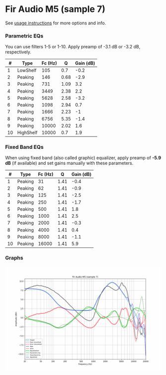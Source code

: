 # Fir Audio M5 (sample 7)
See [usage instructions](https://github.com/jaakkopasanen/AutoEq#usage) for more options and info.

### Parametric EQs
You can use filters 1-5 or 1-10. Apply preamp of -3.1 dB or -3.2 dB, respectively.

|   # | Type      |   Fc (Hz) |    Q |   Gain (dB) |
|-----|-----------|-----------|------|-------------|
|   1 | LowShelf  |       105 | 0.7  |        -0.2 |
|   2 | Peaking   |       146 | 0.68 |        -2.9 |
|   3 | Peaking   |       731 | 1.09 |         3.2 |
|   4 | Peaking   |      3449 | 2.38 |         2.2 |
|   5 | Peaking   |      5628 | 2.58 |        -3.2 |
|   6 | Peaking   |      1098 | 2.94 |         0.7 |
|   7 | Peaking   |      1666 | 2.23 |        -1   |
|   8 | Peaking   |      6756 | 5.35 |        -1.4 |
|   9 | Peaking   |     10000 | 2.02 |         1.6 |
|  10 | HighShelf |     10000 | 0.7  |         1.9 |

### Fixed Band EQs
When using fixed band (also called graphic) equalizer, apply preamp of **-5.9 dB** (if available) and set gains manually with these parameters.

|   # | Type    |   Fc (Hz) |    Q |   Gain (dB) |
|-----|---------|-----------|------|-------------|
|   1 | Peaking |        31 | 1.41 |        -0.4 |
|   2 | Peaking |        62 | 1.41 |        -0.9 |
|   3 | Peaking |       125 | 1.41 |        -2.5 |
|   4 | Peaking |       250 | 1.41 |        -1.7 |
|   5 | Peaking |       500 | 1.41 |         1.8 |
|   6 | Peaking |      1000 | 1.41 |         2.5 |
|   7 | Peaking |      2000 | 1.41 |        -0.3 |
|   8 | Peaking |      4000 | 1.41 |         0.4 |
|   9 | Peaking |      8000 | 1.41 |        -1.1 |
|  10 | Peaking |     16000 | 1.41 |         5.9 |

### Graphs
![](./Fir%20Audio%20M5%20(sample%207).png)
